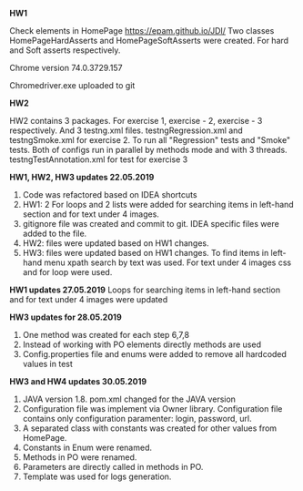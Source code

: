 **HW1**

Check elements in HomePage https://epam.github.io/JDI/
Two classes HomePageHardAsserts and HomePageSoftAsserts were created.
For hard and Soft asserts respectively.

Chrome version 74.0.3729.157

Chromedriver.exe uploaded to git

**HW2**

HW2 contains 3 packages. For exercise 1, exercise - 2, exercise - 3 respectively.
And 3 testng.xml files.
testngRegression.xml and testngSmoke.xml for exercise 2. To run all "Regression" tests and "Smoke" tests. Both of configs run in parallel by methods mode and with 3 threads.
testngTestAnnotation.xml for test for exercise 3


**HW1, HW2, HW3 updates 22.05.2019**

1. Code was refactored based on IDEA shortcuts
2. HW1: 2 For loops and 2 lists were added for searching items in left-hand section and for text under 4 images.
3. gitignore file was created and commit to git. IDEA specific files were added to the file.
4. HW2: files were updated based on HW1 changes.
5. HW3: files were updated based on HW1 changes. To find items in left-hand menu xpath search by text was used. For text under 4 images css and for loop were used.


**HW1 updates 27.05.2019**
Loops for searching items in left-hand section and for text under 4 images were updated


**HW3 updates for 28.05.2019**
1. One method was created for each step 6,7,8
2. Instead of working with PO elements directly methods are used
3. Config.properties file and enums were added to remove all hardcoded values in test


**HW3 and HW4 updates 30.05.2019**
1. JAVA version 1.8. pom.xml changed for the JAVA version
2. Configuration file was implement via Owner library. Configuration file contains only configuration paramenter: login, password, url.
3. A separated class with constants was created for other values from HomePage.
4. Constants in Enum were renamed.
5. Methods in PO were renamed.
6. Parameters are directly called in methods in PO.
7. Template was used for logs generation.

